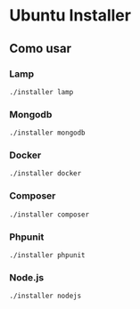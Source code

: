 # Ubuntu Installer

## Como usar

### Lamp
  
  ``` 
  ./installer lamp 
  ```

### Mongodb
  
  ``` 
  ./installer mongodb 
  ```
  
### Docker
  
  ``` 
  ./installer docker 
  ```
  
### Composer
  
  ``` 
  ./installer composer 
  ```

### Phpunit
  
  ``` 
  ./installer phpunit 
  ```

### Node.js

  ``` 
  ./installer nodejs 
  ```